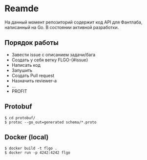 # Reamde
На данный момент репозиторий содержит код API для Фантлаба, написанный на Go. В состоянии активной разработки.

## Порядок работы
- Завести issue с описанием задачи/бага
- Создать у себя ветку FLGO-{#issue}
- Написать код
- Запушить
- Создать Pull request
- Назначить reviewer-а
- ...
- PROFIT

## Protobuf

```console
$ cd protobuf/
$ protoc --go_out=generated schema/*.proto
```

## Docker (local)

```console
$ docker build -t flgo .
$ docker run -p 4242:4242 flgo
```
